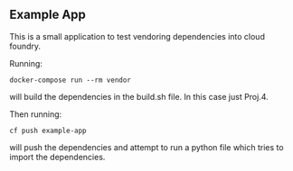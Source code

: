 ## Example App

This is a small application to test vendoring dependencies into cloud foundry.

Running:
```
docker-compose run --rm vendor
```
will build the dependencies in the build.sh file.  In this case just Proj.4.

Then running:
```
cf push example-app
```
will push the dependencies and attempt to run a python file which tries to import the dependencies.